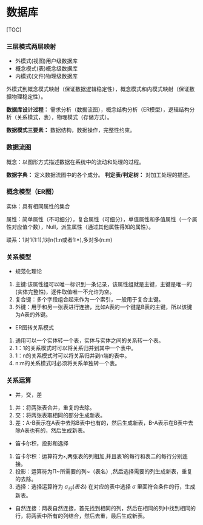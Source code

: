 # 数据库

[TOC]

### 三层模式两层映射

- 外模式(视图)用户级数据库
- 概念模式(表)概念级数据库
- 内模式(文件)物理级数据库

外模式到概念模式映射（保证数据逻辑稳定性），概念模式和内模式映射（保证数据物理稳定性）。

**数据库设计过程：** 需求分析（数据流图），概念结构分析（ER模型），逻辑结构分析（关系模式，表），物理模式（存储方式）。

**数据模式三要素：** 数据结构，数据操作，完整性约束。

### 数据流图

概念：以图形方式描述数据在系统中的流动和处理的过程。

**数据字典：** 定义数据流图中的各个成分。
**判定表/判定树：** 对加工处理的描述。

### 概念模型（ER图）

实体：具有相同属性的集合

属性：简单属性（不可细分），复合属性（可细分），单值属性和多值属性（一个属性对应值个数），Null，派生属性（通过其他属性得知的属性）。

联系：1对1(1:1),1对n(1:n或者1:*),多对多(n:m)

### 关系模型

- 规范化理论

1. 主键:该属性组可以唯一标识到一条记录，该属性组就是主键，主键是唯一的(实体完整性)，逐件取值唯一不允许为空。
2. 复合键：多个字段组合起来作为一个索引，一般用于复合主键。
3. 外键：用于和另一张表进行连接，比如A表的一个键是B表的主键，所以该键为A表的外键。

- ER图转关系模式

1. 通用可以一个实体转一个表，实体与实体之间的关系转一个表。
2. 1：1的关系模式时可以将关系归并到其中一个表中。
3. 1：n的关系模式时可以将关系归并到n端的表中。
4. n:m的关系模式时必须将关系单独转一个表。

### 关系运算

- 并，交，差

1. 并：将两张表合并，重复的去除。
2. 交：将两张表取相同的部分生成新表。
3. 差：A-B表示在A表中去除B表中也有的，然后生成新表，B-A表示在B表中去除A表也有的，然后生成新表。

- 笛卡尔积，投影和选择

1. 笛卡尔积：运算符为`×`,两张表的列相加,并且表1的每行和表二的每行分别连接。
2. 投影：运算符为Π~所需要的列~（表名）,然后选择需要的列生成新表，重复的去除。
3. 选择：选择运算符为 $\sigma_行(表名)$ 在对应的表中选择 $\sigma$ 里面符合条件的行，生成新表。

- 自然连接：两表自然连接，首先找到相同的列，然后在相同的列中找到相同的行，将两表中所有的列结合，然后去重，最后生成新表。
